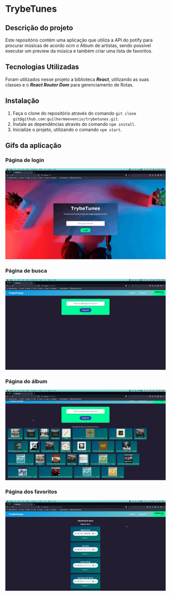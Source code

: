 # TrybeTunes

## Descrição do projeto

<p>Este repositório contém uma aplicação que utiliza a API do potify para procurar músicas de acordo ocm o Álbum de artistas, sendo possível executar um preview da música e também criar uma lista de favoritos.</p>

## Tecnologias Utilizadas
 
Foram utilizados nesse projeto a biblioteca ***React***, utilizando as suas classes e o ***React Router Dom*** para gerenciamento de Rotas.

## Instalação

1. Faça o clone do repositório através do comando ```git clone git@github.com:guilhermeevencio/trybetunes.git```.
2. Instale as dependências através do comando ```npm install```.
3. Inicialize o projeto, utilizando o comando ```npm start```.

## Gifs da aplicação

### Página de login

![](https://github.com/guilhermeevencio/trybetunes/blob/main/gifs/login-page-trybetunes.gif)

### Página de busca

![](https://github.com/guilhermeevencio/trybetunes/blob/main/gifs/search-page-trybetunes.gif)

### Página do álbum

![](https://github.com/guilhermeevencio/trybetunes/blob/main/gifs/album-page-trybetunes.gif)

### Página dos favoritos

![](https://github.com/guilhermeevencio/trybetunes/blob/main/gifs/favorites-page-trybetunes.gif)
